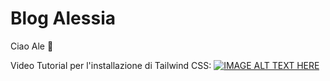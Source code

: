 ﻿# Blog Alessia
Ciao Ale 🌙

Video Tutorial per l'installazione di Tailwind CSS: [![IMAGE ALT TEXT HERE](https://img.youtube.com/vi/arftp8kFBBg/0.jpg)](https://www.youtube.com/watch?v=arftp8kFBBg)
